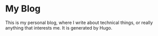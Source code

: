 # My Blog

This is my personal blog, where I write about technical things, or really anything that interests me. It is generated by Hugo.

